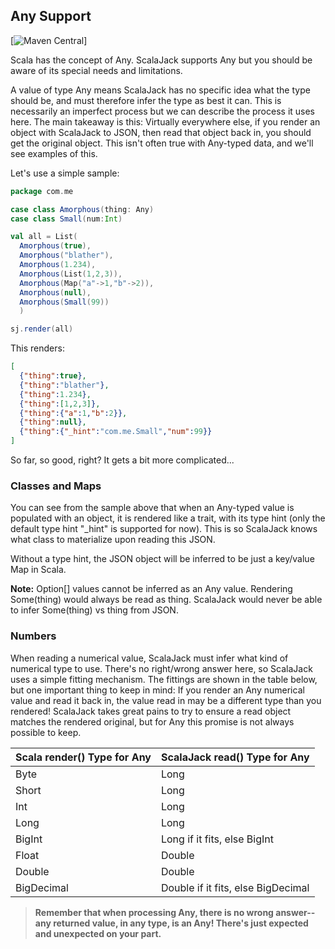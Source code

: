 ## Any Support

[![Maven Central](https://img.shields.io/maven-central/v/co.blocke/scalajack)]

Scala has the concept of Any.  ScalaJack supports Any but you should be aware of its special needs and limitations.

A value of type Any means ScalaJack has no specific idea what the type should be, and must therefore infer the type as best it can.  This is necessarily an imperfect process but we can describe the process it uses here.  The main takeaway is this:  Virtually everywhere else, if you render an object with ScalaJack to JSON, then read that object back in, you should get the original object.  This isn't often true with Any-typed data, and we'll see examples of this.

Let's use a simple sample:

```scala
package com.me

case class Amorphous(thing: Any)
case class Small(num:Int)

val all = List(
  Amorphous(true),
  Amorphous("blather"),
  Amorphous(1.234),
  Amorphous(List(1,2,3)),
  Amorphous(Map("a"->1,"b"->2)),
  Amorphous(null),
  Amorphous(Small(99))
  )

sj.render(all)
```

This renders:

```JSON
[
  {"thing":true},
  {"thing":"blather"},
  {"thing":1.234},
  {"thing":[1,2,3]},
  {"thing":{"a":1,"b":2}},
  {"thing":null},
  {"thing":{"_hint":"com.me.Small","num":99}}
]
```
So far, so good, right?  It gets a bit more complicated... 

### Classes and Maps
You can see from the sample above that when an Any-typed value is populated with an object, it is rendered like a trait, with its type hint (only the default type hint "_hint" is supported for now).  This is so ScalaJack knows what class to materialize upon reading this JSON.

Without a type hint, the JSON object will be inferred to be just a key/value Map in Scala.

**Note:** Option[] values cannot be inferred as an Any value.  Rendering Some(thing) would always be read as thing.  ScalaJack would never be able to infer Some(thing) vs thing from JSON.

### Numbers
When reading a numerical value, ScalaJack must infer what kind of numerical type to use.  There's no right/wrong answer here, so ScalaJack uses a simple fitting mechanism.  The fittings are shown in the table below, but one important thing to keep in mind: If you render an Any numerical value and read it back in, the value read in may be a different type than you rendered!  ScalaJack takes great pains to try to ensure a read object matches the rendered original, but for Any this promise is not always possible to keep.

|Scala render() Type for Any|ScalaJack read() Type for Any|
|-------|-------|
|Byte |Long
|Short |Long
|Int |Long
|Long |Long
|BigInt |Long if it fits, else BigInt
|Float |Double
|Double |Double
|BigDecimal |Double if it fits, else BigDecimal

>**Remember that when processing Any, there is no wrong answer--any returned value, in any type, is an Any!  There's just expected and unexpected on your part.**
